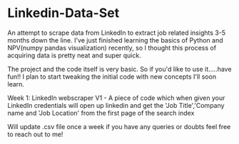 # Linkedin-Data-Set
An attempt to scrape data from LinkedIn to extract job related insights 3-5 months down the line.
I've just finished learning the basics of Python and NPV(numpy pandas visualization) recently,
so I thought this process of acquiring data is pretty neat and super quick.

The project and the code itself is very basic. So if you'd like to use it.....have fun!!
I plan to start tweaking the initial code with new concepts I'll soon learn.

Week 1: LinkedIn webscraper V1
      - A piece of code which when given your LinkedIn credentials will open up linkedin and get the 'Job Title','Company name and 'Job Location' from the first page of the search index


Will update .csv file once a week
if you have any queries or doubts feel free to reach out to me!

